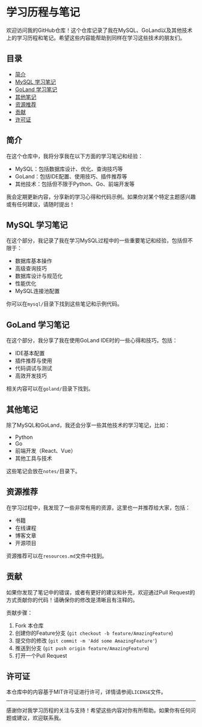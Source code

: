 # 学习历程与笔记

欢迎访问我的GitHub仓库！这个仓库记录了我在MySQL、GoLand以及其他技术上的学习历程和笔记。希望这些内容能帮助到同样在学习这些技术的朋友们。

## 目录
- [简介](#简介)
- [MySQL 学习笔记](#mysql-学习笔记)
- [GoLand 学习笔记](#goland-学习笔记)
- [其他笔记](#其他笔记)
- [资源推荐](#资源推荐)
- [贡献](#贡献)
- [许可证](#许可证)

## 简介

在这个仓库中，我将分享我在以下方面的学习笔记和经验：
- MySQL：包括数据库设计、优化、查询技巧等
- GoLand：包括IDE配置、使用技巧、插件推荐等
- 其他技术：包括但不限于Python、Go、前端开发等

我会定期更新内容，分享新的学习心得和代码示例。如果你对某个特定主题感兴趣或有任何建议，请随时提出！

## MySQL 学习笔记

在这个部分，我记录了我在学习MySQL过程中的一些重要笔记和经验，包括但不限于：
- 数据库基本操作
- 高级查询技巧
- 数据库设计与规范化
- 性能优化
- MySQL连接池配置

你可以在`mysql/`目录下找到这些笔记和示例代码。

## GoLand 学习笔记

在这个部分，我分享了我在使用GoLand IDE时的一些心得和技巧，包括：
- IDE基本配置
- 插件推荐与使用
- 代码调试与测试
- 高效开发技巧

相关内容可以在`goland/`目录下找到。

## 其他笔记

除了MySQL和GoLand，我还会分享一些其他技术的学习笔记，比如：
- Python
- Go
- 前端开发（React、Vue）
- 其他工具与技术

这些笔记会放在`notes/`目录下。

## 资源推荐

在学习过程中，我发现了一些非常有用的资源，这里也一并推荐给大家，包括：
- 书籍
- 在线课程
- 博客文章
- 开源项目

资源推荐可以在`resources.md`文件中找到。

## 贡献

如果你发现了笔记中的错误，或者有更好的建议和补充，欢迎通过Pull Request的方式贡献你的代码！请确保你的修改是清晰且有注释的。

贡献步骤：
1. Fork 本仓库
2. 创建你的Feature分支 (`git checkout -b feature/AmazingFeature`)
3. 提交你的修改 (`git commit -m 'Add some AmazingFeature'`)
4. 推送到分支 (`git push origin feature/AmazingFeature`)
5. 打开一个Pull Request

## 许可证

本仓库中的内容基于MIT许可证进行许可，详情请参阅`LICENSE`文件。

---

感谢你对我学习历程的关注与支持！希望这些内容对你有所帮助。如果你有任何问题或建议，欢迎联系我。


